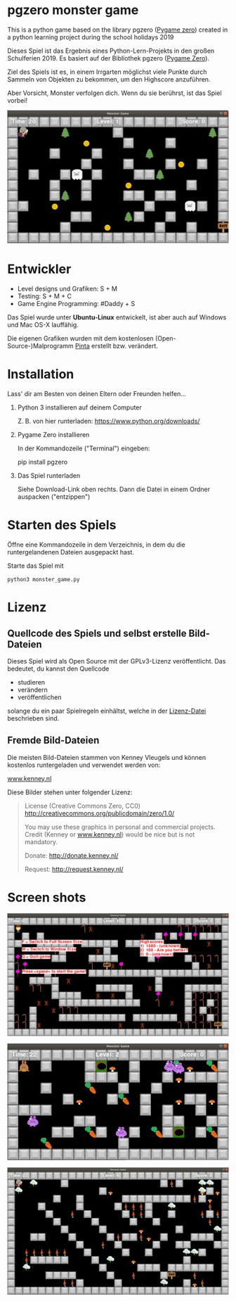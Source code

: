 # pgzero monster game

This is a python game based on the library pgzero ([Pygame zero](https://pygame-zero.readthedocs.io/en/stable/index.html)) created in a python learning project during the school holidays 2019

Dieses Spiel ist das Ergebnis eines Python-Lern-Projekts in den großen Schulferien 2019. Es basiert auf der Bibliothek pgzero ([Pygame Zero](https://pygame-zero.readthedocs.io/en/stable/index.html)).

Ziel des Spiels ist es, in einem Irrgarten möglichst viele Punkte durch Sammeln von Objekten zu bekommen, um den Highscore anzuführen.

Aber Vorsicht, Monster verfolgen dich. Wenn du sie berührst, ist das Spiel vorbei!

![Monster Game Level 1](Monster_Game_Level_1.png)


# Entwickler

- Level designs und Grafiken: S + M
- Testing: S + M + C
- Game Engine Programming: #Daddy + S

Das Spiel wurde unter **Ubuntu-Linux** entwickelt, ist aber auch auf Windows und Mac OS-X lauffähig.

Die eigenen Grafiken wurden mit dem kostenlosen (Open-Source-)Malprogramm [Pinta](https://pinta-project.com/pintaproject/pinta/) erstellt bzw. verändert.



# Installation

Lass' dir am Besten von deinen Eltern oder Freunden helfen...

1. Python 3 installieren auf deinem Computer

   Z. B. von hier runterladen: https://www.python.org/downloads/

2. Pygame Zero installieren

   In der Kommandozeile ("Terminal") eingeben:

    pip install pgzero

3. Das Spiel runterladen

    Siehe Download-Link oben rechts.
    Dann die Datei in einem Ordner auspacken ("entzippen")


# Starten des Spiels

  Öffne eine Kommandozeile in dem Verzeichnis, in dem du die runtergelandenen Dateien ausgepackt hast.
  
  Starte das Spiel mit
  
    python3 monster_game.py



# Lizenz

## Quellcode des Spiels und selbst erstelle Bild-Dateien

Dieses Spiel wird als Open Source mit der GPLv3-Lizenz veröffentlicht.
Das bedeutet, du kannst den Quellcode

- studieren
- verändern
- veröffentlichen

solange du ein paar Spielregeln einhältst, welche in der [Lizenz-Datei](LICENSE) beschrieben sind.


## Fremde Bild-Dateien

Die meisten Bild-Dateien stammen von Kenney Vleugels und können kostenlos runtergeladen und verwendet werden von:

www.kenney.nl

Diese Bilder stehen unter folgender Lizenz:

>	License (Creative Commons Zero, CC0)
>	http://creativecommons.org/publicdomain/zero/1.0/
>
>	You may use these graphics in personal and commercial projects.
>	Credit (Kenney or www.kenney.nl) would be nice but is not mandatory.
>
>	Donate:   http://donate.kenney.nl/
>
>	Request:  http://request.kenney.nl/


# Screen shots

![Lebkuchenmann-Level](Lebkuchenmann_Level.png)

![Kaninchen-Level](Kaninchen-Level.png)

![Unwetter-Level](Unwetter-Level.png)

